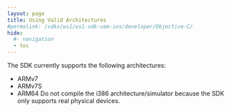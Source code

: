 ```yaml
---
layout: page
title: Using Valid Architectures
#permalink: /sdks/ws1/ws1-sdk-uem-ios/developer/Objective-C/
hide:
  #- navigation
  - toc
---
```

The SDK currently supports the following architectures:
   * ARMv7
   * ARMv7S
   * ARM64
Do not compile the i386 architecture/simulator because the SDK only supports real physical devices.
